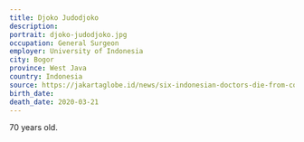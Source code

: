 ```yaml
---
title: Djoko Judodjoko
description: 
portrait: djoko-judodjoko.jpg
occupation: General Surgeon
employer: University of Indonesia
city: Bogor
province: West Java
country: Indonesia
source: https://jakartaglobe.id/news/six-indonesian-doctors-die-from-covid19-cases-exceed-500, https://www.channelnewsasia.com/news/asia/indonesia-covid19-doctors-nurses-at-risk-12573980, https://twitter.com/PBIDI/status/1241672169131630594, https://www.cnbcindonesia.com/news/20200321230808-4-146696/kabar-duka-dokter-bedah-ui-meninggal-diduga-covid-19
birth_date: 
death_date: 2020-03-21
---
```


70 years old.